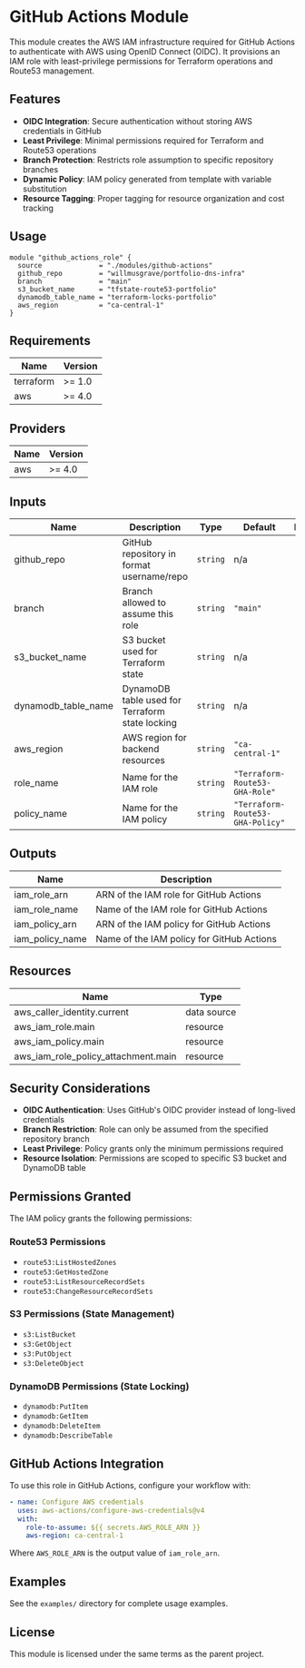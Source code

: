 # GitHub Actions Module

This module creates the AWS IAM infrastructure required for GitHub Actions
to authenticate with AWS using OpenID Connect (OIDC). It provisions an IAM
role with least-privilege permissions for Terraform operations and Route53
management.

## Features

- **OIDC Integration**: Secure authentication without storing AWS credentials
  in GitHub
- **Least Privilege**: Minimal permissions required for Terraform and Route53
  operations
- **Branch Protection**: Restricts role assumption to specific repository
  branches
- **Dynamic Policy**: IAM policy generated from template with variable
  substitution
- **Resource Tagging**: Proper tagging for resource organization and cost
  tracking

## Usage

```hcl
module "github_actions_role" {
  source              = "./modules/github-actions"
  github_repo         = "willmusgrave/portfolio-dns-infra"
  branch              = "main"
  s3_bucket_name      = "tfstate-route53-portfolio"
  dynamodb_table_name = "terraform-locks-portfolio"
  aws_region          = "ca-central-1"
}
```

## Requirements

| Name | Version |
|------|---------|
| terraform | >= 1.0 |
| aws | >= 4.0 |

## Providers

| Name | Version |
|------|---------|
| aws | >= 4.0 |

## Inputs

| Name | Description | Type | Default | Required |
|------|-------------|------|---------|:--------:|
| github_repo | GitHub repository in format username/repo | `string` | n/a | yes |
| branch | Branch allowed to assume this role | `string` | `"main"` | no |
| s3_bucket_name | S3 bucket used for Terraform state | `string` | n/a | yes |
| dynamodb_table_name | DynamoDB table used for Terraform state locking | `string` | n/a | yes |
| aws_region | AWS region for backend resources | `string` | `"ca-central-1"` | no |
| role_name | Name for the IAM role | `string` | `"Terraform-Route53-GHA-Role"` | no |
| policy_name | Name for the IAM policy | `string` | `"Terraform-Route53-GHA-Policy"` | no |

## Outputs

| Name | Description |
|------|-------------|
| iam_role_arn | ARN of the IAM role for GitHub Actions |
| iam_role_name | Name of the IAM role for GitHub Actions |
| iam_policy_arn | ARN of the IAM policy for GitHub Actions |
| iam_policy_name | Name of the IAM policy for GitHub Actions |

## Resources

| Name | Type |
|------|------|
| aws_caller_identity.current | data source |
| aws_iam_role.main | resource |
| aws_iam_policy.main | resource |
| aws_iam_role_policy_attachment.main | resource |

## Security Considerations

- **OIDC Authentication**: Uses GitHub's OIDC provider instead of long-lived
  credentials
- **Branch Restriction**: Role can only be assumed from the specified
  repository branch
- **Least Privilege**: Policy grants only the minimum permissions required
- **Resource Isolation**: Permissions are scoped to specific S3 bucket and
  DynamoDB table

## Permissions Granted

The IAM policy grants the following permissions:

### Route53 Permissions

- `route53:ListHostedZones`
- `route53:GetHostedZone`
- `route53:ListResourceRecordSets`
- `route53:ChangeResourceRecordSets`

### S3 Permissions (State Management)

- `s3:ListBucket`
- `s3:GetObject`
- `s3:PutObject`
- `s3:DeleteObject`

### DynamoDB Permissions (State Locking)

- `dynamodb:PutItem`
- `dynamodb:GetItem`
- `dynamodb:DeleteItem`
- `dynamodb:DescribeTable`

## GitHub Actions Integration

To use this role in GitHub Actions, configure your workflow with:

```yaml
- name: Configure AWS credentials
  uses: aws-actions/configure-aws-credentials@v4
  with:
    role-to-assume: ${{ secrets.AWS_ROLE_ARN }}
    aws-region: ca-central-1
```

Where `AWS_ROLE_ARN` is the output value of `iam_role_arn`.

## Examples

See the `examples/` directory for complete usage examples.

## License

This module is licensed under the same terms as the parent project.
